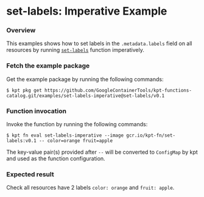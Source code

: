 # set-labels: Imperative Example

### Overview

This examples shows how to set labels in the `.metadata.labels` field on
all resources by running [`set-labels`] function imperatively.

### Fetch the example package

Get the example package by running the following commands:

```shell
$ kpt pkg get https://github.com/GoogleContainerTools/kpt-functions-catalog.git/examples/set-labels-imperative@set-labels/v0.1
```

### Function invocation

Invoke the function by running the following commands:

```shell
$ kpt fn eval set-labels-imperative --image gcr.io/kpt-fn/set-labels:v0.1 -- color=orange fruit=apple
```

The key-value pair(s) provided after `--` will be converted to `ConfigMap` by
kpt and used as the function configuration.

### Expected result

Check all resources have 2 labels `color: orange` and `fruit: apple`.

[`set-labels`]: https://catalog.kpt.dev/set-labels/v0.1/
